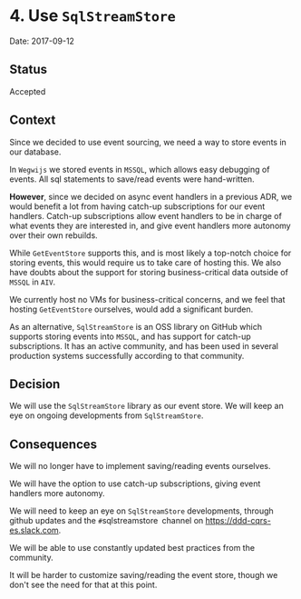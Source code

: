 # 4. Use `SqlStreamStore`

Date: 2017-09-12

## Status

Accepted

## Context

Since we decided to use event sourcing, we need a way to store events in our database.

In `Wegwijs` we stored events in `MSSQL`, which allows easy debugging of events. All sql statements to save/read events were hand-written.

**However**, since we decided on async event handlers in a previous ADR, we would benefit a lot from having catch-up subscriptions for our event handlers. Catch-up subscriptions allow event handlers to be in charge of what events they are interested in, and give event handlers more autonomy over their own rebuilds.

While `GetEventStore` supports this, and is most likely a top-notch choice for storing events, this would require us to take care of hosting this. We also have doubts about the support for storing business-critical data outside of `MSSQL` in `AIV`.

We currently host no VMs for business-critical concerns, and we feel that hosting `GetEventStore` ourselves, would add a significant burden.

As an alternative, `SqlStreamStore` is an OSS library on GitHub which supports storing events into `MSSQL`, and has support for catch-up subscriptions. It has an active community, and has been used in several production systems successfully according to that community.

## Decision

We will use the `SqlStreamStore` library as our event store. We will keep an eye on ongoing developments from `SqlStreamStore`.

## Consequences

We will no longer have to implement saving/reading events ourselves.

We will have the option to use catch-up subscriptions, giving event handlers more autonomy.

We will need to keep an eye on `SqlStreamStore` developments, through github updates and the `#`sqlstreamstore` `channel on https://ddd-cqrs-es.slack.com.

We will be able to use constantly updated best practices from the community.

It will be harder to customize saving/reading the event store, though we don't see the need for that at this point.

